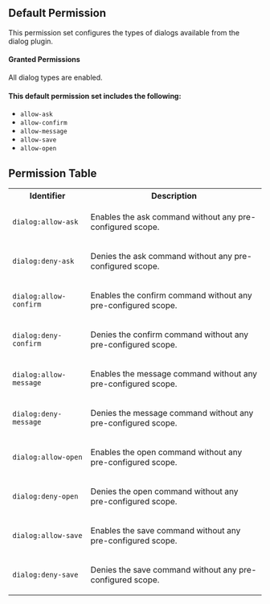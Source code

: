 ## Default Permission

This permission set configures the types of dialogs
available from the dialog plugin.

#### Granted Permissions

All dialog types are enabled.

#### This default permission set includes the following:

- `allow-ask`
- `allow-confirm`
- `allow-message`
- `allow-save`
- `allow-open`

## Permission Table

<table>
<tr>
<th>Identifier</th>
<th>Description</th>
</tr>


<tr>
<td>

`dialog:allow-ask`

</td>
<td>

Enables the ask command without any pre-configured scope.

</td>
</tr>

<tr>
<td>

`dialog:deny-ask`

</td>
<td>

Denies the ask command without any pre-configured scope.

</td>
</tr>

<tr>
<td>

`dialog:allow-confirm`

</td>
<td>

Enables the confirm command without any pre-configured scope.

</td>
</tr>

<tr>
<td>

`dialog:deny-confirm`

</td>
<td>

Denies the confirm command without any pre-configured scope.

</td>
</tr>

<tr>
<td>

`dialog:allow-message`

</td>
<td>

Enables the message command without any pre-configured scope.

</td>
</tr>

<tr>
<td>

`dialog:deny-message`

</td>
<td>

Denies the message command without any pre-configured scope.

</td>
</tr>

<tr>
<td>

`dialog:allow-open`

</td>
<td>

Enables the open command without any pre-configured scope.

</td>
</tr>

<tr>
<td>

`dialog:deny-open`

</td>
<td>

Denies the open command without any pre-configured scope.

</td>
</tr>

<tr>
<td>

`dialog:allow-save`

</td>
<td>

Enables the save command without any pre-configured scope.

</td>
</tr>

<tr>
<td>

`dialog:deny-save`

</td>
<td>

Denies the save command without any pre-configured scope.

</td>
</tr>
</table>
